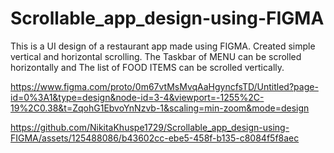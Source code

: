 # Scrollable_app_design-using-FIGMA
This is a UI design of a restaurant app made using FIGMA. Created simple vertical and horizontal scrolling. The Taskbar of MENU can be scrolled horizontally and The list of FOOD ITEMS can be scrolled vertically.


https://www.figma.com/proto/0m67vtMsMvqAaHgyncfsTD/Untitled?page-id=0%3A1&type=design&node-id=3-4&viewport=-1255%2C-19%2C0.38&t=ZqohG1EbvoYnNzvb-1&scaling=min-zoom&mode=design



https://github.com/NikitaKhuspe1729/Scrollable_app_design-using-FIGMA/assets/125488086/b43602cc-ebe5-458f-b135-c8084f5f8aec

